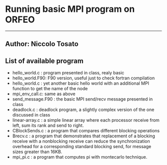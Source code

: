 # Running basic MPI program on ORFEO

---
Author: Niccolo Tosato
---

## List of available program

   - hello_world.c  : program presented in class, realy basic 
   - hello_world.F90: F90 version, useful just to check fortran compilation 
   - hello_world.c : yet another basic hello world with an additional MPI function to get the name of the node 
   - mpi_env_call.c: same as above
   - send_message.F90 : the basic MPI send/recv message presented in class  
   - deadlock.c : deadlock program, a slightly complex version of the one discussed in class 
   - linear-array.c : a simple linear array where each processor receive from left, sum its rank and send to right.     
   - CBlockSends.c  : a program that compares different blocking operations 
   - Brecv.c :  a program that demonstrates that replacement of a blocking receive with a nonblocking receive can reduce the synchronization overhead for a corresponding standard blocking send, for message sizes greater than 16KB.
   - mpi_pi.c : a program that computes pi with montecarlo technique.
   
